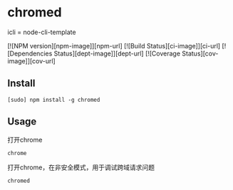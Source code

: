 # chromed

icli = node-cli-template

[![NPM version][npm-image]][npm-url]
[![Build Status][ci-image]][ci-url]
[![Dependencies Status][dept-image]][dept-url]
[![Coverage Status][cov-image]][cov-url]

## Install 

```
[sudo] npm install -g chromed
```

## Usage 

打开chrome

```
chrome
```

打开chrome，在非安全模式，用于调试跨域请求问题

```
chromed
```

